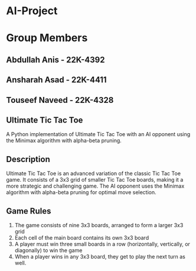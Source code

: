 # AI-Project
# Group Members
## Abdullah Anis - 22K-4392
## Ansharah Asad - 22K-4411
## Touseef Naveed - 22K-4328

## Ultimate Tic Tac Toe
A Python implementation of Ultimate Tic Tac Toe with an AI opponent using the Minimax algorithm with alpha-beta pruning.

## Description
Ultimate Tic Tac Toe is an advanced variation of the classic Tic Tac Toe game. It consists of a 3x3 grid of smaller Tic Tac Toe boards, making it a more strategic and challenging game. The AI opponent uses the Minimax algorithm with alpha-beta pruning for optimal move selection.

## Game Rules

1. The game consists of nine 3x3 boards, arranged to form a larger 3x3 grid
2. Each cell of the main board contains its own 3x3 board
3. A player must win three small boards in a row (horizontally, vertically, or diagonally) to win the game
4. When a player wins in any 3x3 board, they get to play the next turn as well.
